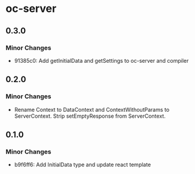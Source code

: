# oc-server

## 0.3.0

### Minor Changes

- 91385c0: Add getInitialData and getSettings to oc-server and compiler

## 0.2.0

### Minor Changes

- Rename Context to DataContext and ContextWithoutParams to ServerContext. Strip setEmptyResponse from ServerContext.

## 0.1.0

### Minor Changes

- b9f6ff6: Add InitialData type and update react template
